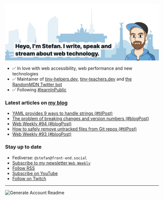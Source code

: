 <img alt="Heyo, I'm Stefan. I write and speak about web technology." src="https://raw.githubusercontent.com/stefanjudis/stefanjudis/main/screenshot.png">

- ✅ In love with web accessibility, web performance and new technologies
- ✅ Maintainer of [tiny-helpers.dev](https://tiny-helpers.dev), [tiny-teachers.dev](https://tiny-teachers.dev/) and [the RandomMDN Twitter bot](https://twitter.com/randomMDN)
- ✅ Following [#learnInPublic](https://www.stefanjudis.com/today-i-learned/)
### Latest articles on [my blog](https://www.stefanjudis.com)

<!-- BLOG-POST-LIST:START -->
- [YAML provides 9 ways to handle strings &lpar;#tilPost&rpar;](https://www.stefanjudis.com/today-i-learned/yaml-provides-9-ways-to-handle-strings/)
- [The problem of breaking changes and version numbers &lpar;#blogPost&rpar;](https://www.stefanjudis.com/blog/the-problem-of-breaking-changes-and-version-numbers/)
- [Web Weekly #94 &lpar;#blogPost&rpar;](https://www.stefanjudis.com/blog/web-weekly-94/)
- [How to safely remove untracked files from Git repos &lpar;#tilPost&rpar;](https://www.stefanjudis.com/today-i-learned/how-to-safely-remove-untracked-files-from-git-repos/)
- [Web Weekly #93 &lpar;#blogPost&rpar;](https://www.stefanjudis.com/blog/web-weekly-93/)
<!-- BLOG-POST-LIST:END -->

### Stay up to date

- Fediverse: `@stefan@front-end.social`
- [Subscribe to my newsletter `Web Weekly`](https://webweekly.email/)
- [Follow RSS](https://www.stefanjudis.com/feeds/)
- [Subscribe on YouTube](https://youtube.com/c/stefanjudis)
- [Follow on Twitch](https://www.twitch.tv/stefanjudis)

---

![Generate Account Readme](https://github.com/stefanjudis/stefanjudis/workflows/Generate%20Account%20Readme/badge.svg)
